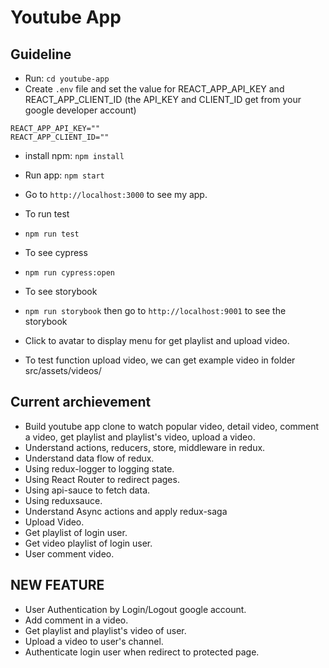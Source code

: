 # Youtube App

## Guideline
- Run: `cd youtube-app`
- Create `.env` file and set the value for REACT_APP_API_KEY and REACT_APP_CLIENT_ID (the API_KEY and CLIENT_ID get from your google developer account)
```
REACT_APP_API_KEY=""
REACT_APP_CLIENT_ID=""

```
- install npm: `npm install`
- Run app: `npm start`
- Go to `http://localhost:3000` to see my app.

- To run test
- `npm run test`

- To see cypress
- `npm run cypress:open`

- To see storybook
- `npm run storybook`
then go to `http://localhost:9001` to see the storybook

- Click to avatar to display menu for get playlist and upload video.
- To test function upload video, we can get example video in folder src/assets/videos/


## Current archievement
- Build youtube app clone to watch popular video, detail video, comment a video, get playlist and playlist's video, upload a video.
- Understand actions, reducers, store, middleware in redux.
- Understand data flow of redux.
- Using redux-logger to logging state.
- Using React Router to redirect pages.
- Using api-sauce to fetch data.
- Using reduxsauce.
- Understand Async actions and apply redux-saga
- Upload Video.
- Get playlist of login user.
- Get video playlist of login user.
- User comment video.

## NEW FEATURE
- User Authentication by Login/Logout google account.
- Add comment in a video.
- Get playlist and playlist's video of user.
- Upload a video to user's channel.
- Authenticate login user when redirect to protected page.
